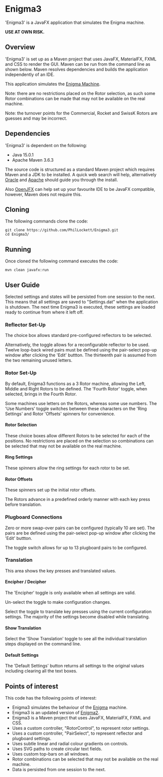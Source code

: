 # Enigma3

'Enigma3' is a JavaFX application that simulates the Enigma machine.

**USE AT OWN RISK.**

## Overview
'Enigma3' is set up as a Maven project that uses JavaFX, MaterialFX, FXML and 
CSS to render the GUI. 
Maven can be run from the command line as shown below.
Maven resolves dependencies and builds the application independently of an IDE.

This application simulates the [Enigma Machine](https://en.wikipedia.org/wiki/Enigma_machine). 

Note: there are no restrictions placed on the Rotor selection, as such some 
Rotor combinations can be made that may not be available on the real machine.

Note: the turnover points for the Commercial, Rocket and SwissK Rotors are 
guesses and may be incorrect.

## Dependencies
'Enigma3' is dependent on the following:

  * Java 15.0.1
  * Apache Maven 3.6.3

The source code is structured as a standard Maven project which requires Maven 
and a JDK to be installed. A quick web search will help, alternatively
[Oracle](https://www.java.com/en/download/) and 
[Apache](https://maven.apache.org/install.html) should guide you through the
install.

Also [OpenJFX](https://openjfx.io/openjfx-docs/) can help set up your 
favourite IDE to be JavaFX compatible, however, Maven does not require this.

## Cloning
The following commands clone the code:

	git clone https://github.com/PhilLockett/Enigma3.git
	cd Enigma3/

## Running
Once cloned the following command executes the code:

	mvn clean javafx:run

## User Guide
Selected settings and states will be persisted from one session to the next.
This means that all settings are saved to "Settings.dat" when the application 
is shutdown. The next time Enigma3 is executed, these settings are loaded ready 
to continue from where it left off.

### Reflector Set-Up
The choice box allows standard pre-configured reflectors to be selected. 

Alternatively, the toggle allows for a reconfigurable reflector to be used.
Twelve loop-back wired pairs must be defined using the pair-select pop-up 
window after clicking the 'Edit' buttton. 
The thirteenth pair is assumed from the two remaining unused letters.

### Rotor Set-Up
By default, Enigma3 functions as a 3 Rotor machine, allowing the Left, Middle 
and Right Rotors to be defined. The 'Fourth Rotor' toggle, when selected, 
brings in the Fourth Rotor.

Some machines use letters on the Rotors, whereas some use numbers. 
The 'Use Numbers' toggle switches between these characters on the 'Ring 
Settings' and Rotor 'Offsets' spinners for convenience.

#### Rotor Selection
These choice boxes allow different Rotors to be selected for each of the 
positions. No restrictions are placed on the selection so combinations 
can be selected that may not be available on the real machine.

#### Ring Settings
These spinners allow the ring settings for each rotor to be set.

#### Rotor Offsets
These spinners set up the initial rotor offsets. 

The Rotors advance in a predefined orderly manner with each key press before 
translation.

### Plugboard Connections
Zero or more swap-over pairs can be configured (typically 10 are set). 
The pairs are be defined using the pair-select pop-up window after clicking 
the 'Edit' buttton. 

The toggle switch allows for up to 13 plugboard pairs to be configured.

### Translation
This area shows the key presses and translated values.

#### Encipher / Decipher
The 'Encipher' toggle is only available when all settings are valid. 

Un-select the toggle to make configuration changes.

Select the toggle to translate key presses using the current configuration 
settings.
The majority of the settings become disabled while translating.

#### Show Translation
Select the 'Show Translation' toggle to see all the individual translation 
steps displayed on the command line.

#### Default Settings
The 'Default Settings' button returns all settings to the original values 
including clearing all the text boxes.

## Points of interest
This code has the following points of interest:

  * Enigma3 simulates the behaviour of the [Enigma](https://en.wikipedia.org/wiki/Enigma_machine) machine.
  * Enigma3 is an updated version of [Enigma2](https://github.com/PhilLockett/Enigma2).
  * Enigma3 is a Maven project that uses JavaFX, MaterialFX, FXML and CSS.
  * Uses a custom controller, "RotorControl", to represent rotor settings.
  * Uses a custom controller, "PairSelect", to represent reflector and plugboard settings.
  * Uses subtle linear and radial colour gradients on controls.
  * Uses SVG paths to create circular text fields.
  * Uses custom top-bars on all windows.
  * Rotor combinations can be selected that may not be available on the real machine.
  * Data is persisted from one session to the next.
